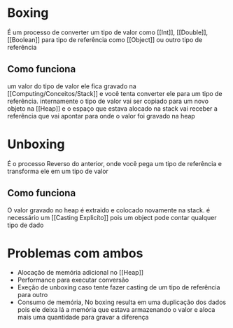 # Boxing
É um processo de converter um tipo de valor como [[Int]], [[Double]], [[Boolean]] para tipo de referência como [[Object]] ou outro tipo de referência
## Como funciona
um valor do tipo de valor ele fica gravado na [[Computing/Conceitos/Stack]] e você tenta converter ele para um tipo de referência. internamente o tipo de valor vai ser copiado para um novo objeto na [[Heap]]
e o espaço que estava alocado na stack vai receber a referência que vai apontar para onde o valor foi gravado na heap

# Unboxing
É o processo Reverso do anterior, onde você pega um tipo de referência e transforma ele em um tipo de valor
## Como funciona
O valor gravado no heap é extraido e colocado novamente na stack. é necessário um [[Casting Explicíto]] pois um object pode contar qualquer tipo de dado

# Problemas com ambos
* Alocação de memória adicional no [[Heap]]
* Performance para executar conversão
* Exeção de unboxing caso tente fazer casting de um tipo de referência para outro
* Consumo de memória, No boxing resulta em uma duplicação dos dados pois ele deixa lá a memória que estava armazenando o valor e aloca mais uma quantidade para gravar a diferença